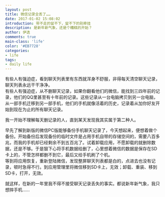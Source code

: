 ```yaml
---
layout: post
title: 微信记录全丢了……
date: 2017-01-02 15:08:02
introduction: 带不走的留不下，留不下的别牵挂
description: 是新年新气象，还是个糟糕的开始？
author: 伊迭
comments: true
main-class: 'life'
color: '#EB7728'
categories: 
- life
tags:
- daily life
---
```


有些人有强迫症，看到聊天列表里有东西就浑身不舒服，非得每天清空聊天记录，聊天列表永远干干净净。  
有些人有强迫症，从不删聊天记录，如果你翻看他们的微信，能找到三四年前的记录，他们的QQ里甚至有十年前的记录。这些记录从一台电脑拷贝到另一台电脑，从一部手机迁移到另一部手机，他们的手机就像活着的历史，记录着从加你好友开始到现在为止的所有聊天记录。

我一开始不理解每天删记录的人，直到某天发现我其实属于第二种人。

早先了解到新版的微信PC版能够备份手机聊天记录了，今天想起来，便想着做个备份。开始备份后发现备份的临时文件是占用手机自带的存储空间的，需要八百多兆，而我的手机却已经剩余不到五百兆了。试着卸载应用，不愿卸载的就删除数据，还是不够。于是狠下心将手机数据给删了，心里想着微信的数据是保存在SD卡上的，不管怎样都删不到它，最后又给手机刷了个机。   
等到将应用恢复，重新登陆微信，发现整屏聊天列表都是白的，点进去也没有记录，顿时急得不行。到应用管理里将微信移到SD卡上，无效；卸载、重装、移到SD卡，打开，无效。

就这样，在新的一年里我不得不接受聊天记录丢失的事实。都说新年新气象，我只想摔手机……